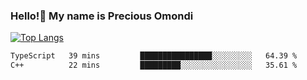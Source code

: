 ### Hello!👋 My name is Precious Omondi 

[![Top Langs](https://github-readme-stats.vercel.app/api/top-langs/?username=Presho99&langs_count=8&theme=dark)](https://github.com/Presho99/github-readme-stats)



<!--START_SECTION:waka-->

```txt
TypeScript   39 mins         ████████████████░░░░░░░░░   64.39 %
C++          22 mins         █████████░░░░░░░░░░░░░░░░   35.61 %
```

<!--END_SECTION:waka-->

